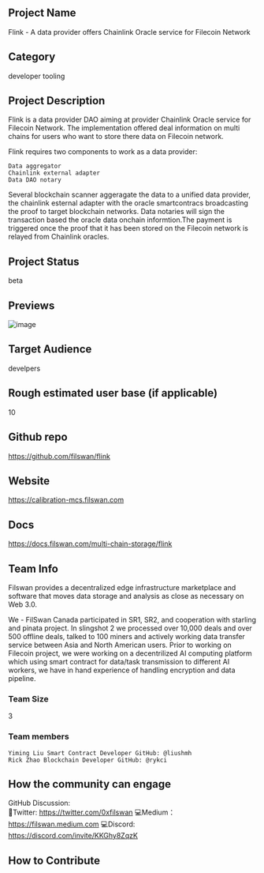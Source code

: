 ## Project Name <!-- Add your project name here with format "Project Name"-->
Flink - A data provider offers Chainlink Oracle service for Filecoin Network
## Category 
developer tooling

## Project Description
Flink is a data provider DAO aiming at provider Chainlink Oracle service for Filecoin Network. The implementation offered deal information on multi chains for users who want to store there data on Filecoin network.

Flink requires two components to work as a data provider:

    Data aggregator
    Chainlink external adapter
    Data DAO notary

Several blockchain scanner aggeragate the data to a unified data provider, the chainlink esternal adapter with the oracle smartcontracs broadcasting the proof to target blockchain networks. Data notaries will sign the transaction based the oracle data onchain informtion.The payment is triggered once the proof that it has been stored on the Filecoin network is relayed from Chainlink oracles.

## Project Status
 beta

## Previews
![image](https://user-images.githubusercontent.com/8363795/155874454-d1b0b273-eb2f-41ec-b416-da11f466d2ba.png)


## Target Audience
develpers

## Rough estimated user base (if applicable)
10

## Github repo
https://github.com/filswan/flink

## Website
https://calibration-mcs.filswan.com
## Docs
https://docs.filswan.com/multi-chain-storage/flink
## Team Info

Filswan provides a decentralized edge infrastructure marketplace and software that moves data storage and analysis as
close as necessary on Web 3.0.

We - FilSwan Canada participated in SR1, SR2, and cooperation with starling and pinata project. In slingshot 2 we
processed over 10,000 deals and over 500 offline deals, talked to 100 miners and actively working data transfer service
between Asia and North American users. Prior to working on Filecoin project, we were working on a decentrilized AI
computing platform which using smart contract for data/task transmission to different AI workers, we have in hand
experience of handling encryption and data pipeline.

### Team Size  
3
### Team members  

    Yiming Liu Smart Contract Developer GitHub: @liushmh
    Rick Zhao Blockchain Developer GitHub: @rykci

## How the community can engage
GitHub Discussion: <!--Start a disucssion with the community here: https://github.com/filecoin-project/community/discussions/new and attach the link!-->  
📱Twitter: https://twitter.com/0xfilswan
💻Medium：https://filswan.medium.com
💻Discord: https://discord.com/invite/KKGhy8ZqzK

## How to Contribute
<!--How can the community contribute to your project?-->
